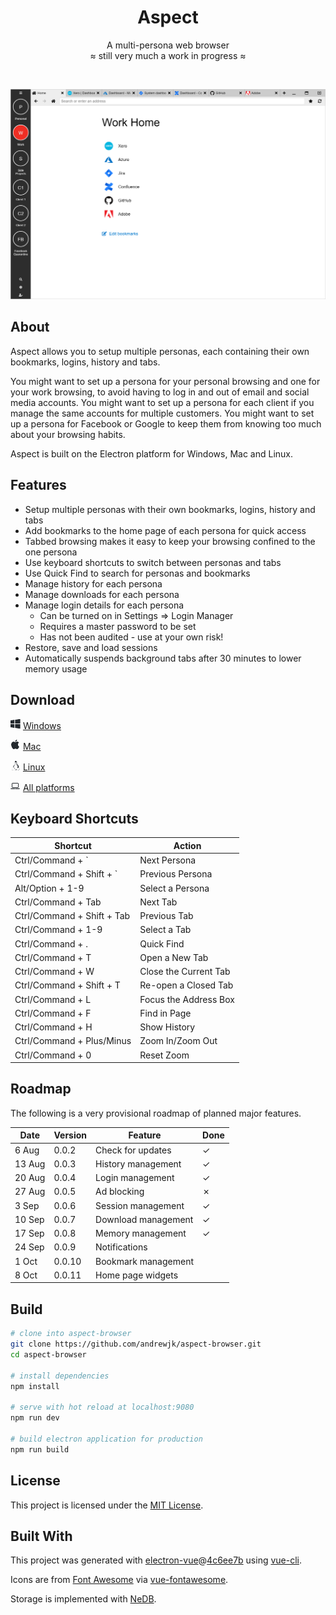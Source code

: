 <div align="center">

# Aspect

A multi-persona web browser  
≈ still very much a work in progress ≈

<p>&nbsp;</p>

</div>

![A screenshot of the main browser screen, showing the list of personas, a home page and some open tabs](/docs/images/screenshot.png)

## About

Aspect allows you to setup multiple personas, each containing their own bookmarks, logins, history and tabs.

You might want to set up a persona for your personal browsing and one for your work browsing, to avoid having to log in and out of email and social media accounts. You might want to set up a persona for each client if you manage the same accounts for multiple customers. You might want to set up a persona for Facebook or Google to keep them from knowing too much about your browsing habits.

Aspect is built on the Electron platform for Windows, Mac and Linux.

## Features

* Setup multiple personas with their own bookmarks, logins, history and tabs
* Add bookmarks to the home page of each persona for quick access
* Tabbed browsing makes it easy to keep your browsing confined to the one persona
* Use keyboard shortcuts to switch between personas and tabs
* Use Quick Find to search for personas and bookmarks
* Manage history for each persona
* Manage downloads for each persona
* Manage login details for each persona
  * Can be turned on in Settings => Login Manager
  * Requires a master password to be set
  * Has not been audited - use at your own risk!
* Restore, save and load sessions
* Automatically suspends background tabs after 30 minutes to lower memory usage

## Download

![Windows logo](/docs/images/windows.png) [Windows](https://github.com/andrewjk/aspect-browser/releases/download/v0.0.6/aspect-browser-setup-0.0.6.exe)

![Apple logo](/docs/images/apple.png) [Mac](https://github.com/andrewjk/aspect-browser/releases/download/v0.0.6/Aspect-0.0.6.dmg)

![Linux logo](/docs/images/linux.png) [Linux](https://github.com/andrewjk/aspect-browser/releases/download/v0.0.6/aspect-browser-0.0.6-x86_64.AppImage)

![All platforms logo](/docs/images/all-platforms.png) [All platforms](https://github.com/andrewjk/aspect-browser/releases/tag/v0.0.6)

## Keyboard Shortcuts

| Shortcut | Action |
| -------- | ------ |
| Ctrl/Command + ` | Next Persona |
| Ctrl/Command + Shift + ` | Previous Persona |
| Alt/Option + 1-9 | Select a Persona |
| Ctrl/Command + Tab | Next Tab |
| Ctrl/Command + Shift + Tab | Previous Tab |
| Ctrl/Command + 1-9 | Select a Tab |
| Ctrl/Command + . | Quick Find |
| Ctrl/Command + T | Open a New Tab |
| Ctrl/Command + W | Close the Current Tab |
| Ctrl/Command + Shift + T | Re-open a Closed Tab |
| Ctrl/Command + L | Focus the Address Box |
| Ctrl/Command + F | Find in Page |
| Ctrl/Command + H | Show History |
| Ctrl/Command + Plus/Minus | Zoom In/Zoom Out |
| Ctrl/Command + 0 | Reset Zoom |

## Roadmap

The following is a very provisional roadmap of planned major features.

| Date | Version | Feature | Done |
| ---- | ------- | ------- | ---- |
| 6 Aug | 0.0.2 | Check for updates | ✓ |
| 13 Aug | 0.0.3 | History management | ✓ |
| 20 Aug | 0.0.4 | Login management | ✓ |
| 27 Aug | 0.0.5 | Ad blocking | ✗ |
| 3 Sep | 0.0.6 | Session management | ✓ |
| 10 Sep | 0.0.7 | Download management | ✓ |
| 17 Sep | 0.0.8 | Memory management | ✓ |
| 24 Sep | 0.0.9 | Notifications | |
| 1 Oct | 0.0.10 | Bookmark management | |
| 8 Oct | 0.0.11 | Home page widgets | |

## Build

``` bash
# clone into aspect-browser
git clone https://github.com/andrewjk/aspect-browser.git
cd aspect-browser

# install dependencies
npm install  

# serve with hot reload at localhost:9080
npm run dev

# build electron application for production
npm run build

```

## License

This project is licensed under the [MIT License](LICENSE.md).

## Built With

This project was generated with [electron-vue](https://github.com/SimulatedGREG/electron-vue)@[4c6ee7b](https://github.com/SimulatedGREG/electron-vue/tree/4c6ee7bf4f9b4aa647a22ec1c1ca29c2e59c3645) using [vue-cli](https://github.com/vuejs/vue-cli).

Icons are from [Font Awesome](https://fontawesome.com/) via [vue-fontawesome](https://github.com/FortAwesome/vue-fontawesome).

Storage is implemented with [NeDB](https://github.com/louischatriot/nedb/).
